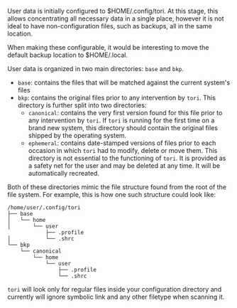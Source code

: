 User data is initially configured to $HOME/.config/tori. At this stage, this allows concentrating all necessary data in a single place, however it is not ideal to have non-configuration files, such as backups, all in the same location.

When making these configurable, it would be interesting to move the default backup location to $HOME/.local.

User data is organized in two main directories: `base` and `bkp`.

- `base`: contains the files that will be matched against the current system's files
- `bkp`: contains the original files prior to any intervention by `tori`. This directory is further split into two directories:
  - `canonical`: contains the very first version found for this file prior to any intervention by `tori`. If `tori` is running for the first time on a brand new system, this directory should contain the original files shipped by the operating system.
  - `ephemeral`: contains date-stamped versions of files prior to each occasion in which `tori` had to modify, delete or move them. This directory is not essential to the functioning of `tori`. It is provided as a safety net for the user and may be deleted at any time. It will be automatically recreated.

Both of these directories mimic the file structure found from the root of the file system. For example, this is how one such structure could look like:

```
/home/user/.config/tori
├── base
│   └── home
│       └── user
            ├── .profile
│           └── .shrc
└── bkp
    └── canonical
        └── home
            └── user
                ├── .profile
                └── .shrc
```

`tori` will look only for regular files inside your configuration directory and currently will ignore symbolic link and any other filetype when scanning it.
